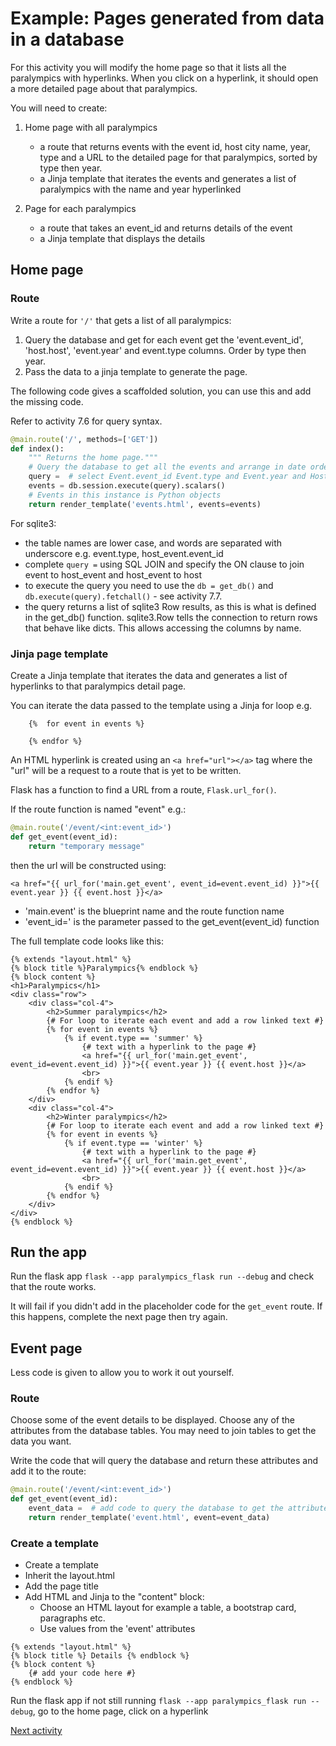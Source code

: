 # Example: Pages generated from data in a database

For this activity you will modify the home page so that it lists all the paralympics with hyperlinks. When you click on
a hyperlink, it should open a more detailed page about that paralympics.

You will need to create:

1. Home page with all paralympics

    - a route that returns events with the event id, host city name, year, type and a URL to the detailed page for that
      paralympics, sorted by type then year.
    - a Jinja template that iterates the events and generates a list of paralympics with the name and year hyperlinked

2. Page for each paralympics

    - a route that takes an event_id and returns details of the event
    - a Jinja template that displays the details

## Home page

### Route

Write a route for `'/'` that gets a list of all paralympics:

1. Query the database and get for each event get the 'event.event_id', 'host.host', 'event.year' and event.type columns.
   Order by type then year.
2. Pass the data to a jinja template to generate the page.

The following code gives a scaffolded solution, you can use this and add the missing code.

Refer to activity 7.6 for query syntax.

```python
@main.route('/', methods=['GET'])
def index():
    """ Returns the home page."""
    # Query the database to get all the events and arrange in date order
    query =  # select Event.event_id Event.type and Event.year and Host.host from Event join to HostEvent using relationship Event.host_events join to HostEvent to Host using relationship HostEvent.host
    events = db.session.execute(query).scalars()
    # Events in this instance is Python objects
    return render_template('events.html', events=events)
```

For sqlite3:

- the table names are lower case, and words are separated with underscore e.g. event.type, host_event.event_id
- complete `query =` using SQL JOIN and specify the ON clause to join event to host_event and host_event to host
- to execute the query you need to use the `db = get_db()` and `db.execute(query).fetchall()` - see activity 7.7.
- the query returns a list of sqlite3 Row results, as this is what is defined in the get_db() function. sqlite3.Row
  tells the connection to return rows that behave like dicts. This allows accessing the columns by name.

### Jinja page template

Create a Jinja template that iterates the data and generates a list of hyperlinks to that paralympics detail page.

You can iterate the data passed to the template using a Jinja for loop e.g.

```jinja
    {%  for event in events %}
        
    {% endfor %}
```

An HTML hyperlink is created using an `<a href="url"></a>` tag where the "url" will be a request to a route that is yet
to be written.

Flask has a function to find a URL from a route, `Flask.url_for()`.

If the route function is named "event" e.g.:

```python
@main.route('/event/<int:event_id>')
def get_event(event_id):
    return "temporary message"
```

then the url will be constructed using:

`<a href="{{ url_for('main.get_event', event_id=event.event_id) }}">{{ event.year }} {{ event.host }}</a>`

- 'main.event' is the blueprint name and the route function name
- 'event_id=' is the parameter passed to the get_event(event_id) function

The full template code looks like this:

```jinja
{% extends "layout.html" %}
{% block title %}Paralympics{% endblock %}
{% block content %}
<h1>Paralympics</h1>
<div class="row">
    <div class="col-4">
        <h2>Summer paralympics</h2>
        {# For loop to iterate each event and add a row linked text #}
        {% for event in events %}
            {% if event.type == 'summer' %}
                {# text with a hyperlink to the page #}
                <a href="{{ url_for('main.get_event', event_id=event.event_id) }}">{{ event.year }} {{ event.host }}</a>
                <br>
            {% endif %}
        {% endfor %}
    </div>
    <div class="col-4">
        <h2>Winter paralympics</h2>
        {# For loop to iterate each event and add a row linked text #}
        {% for event in events %}
            {% if event.type == 'winter' %}
                {# text with a hyperlink to the page #}
                <a href="{{ url_for('main.get_event', event_id=event.event_id) }}">{{ event.year }} {{ event.host }}</a>
                <br>
            {% endif %}
        {% endfor %}
    </div>
</div>
{% endblock %}
```

## Run the app

Run the flask app  `flask --app paralympics_flask run --debug` and check that the route works.

It will fail if you didn't add in the placeholder code for the `get_event` route. If this happens, complete the next
page then try again.

## Event page
Less code is given to allow you to work it out yourself.

### Route

Choose some of the event details to be displayed. Choose any of the attributes from the database tables. You may need to
join tables to get the data you want.

Write the code that will query the database and return these attributes and add it to the route:

```python
@main.route('/event/<int:event_id>')
def get_event(event_id):
    event_data =  # add code to query the database to get the attributes you want for the event
    return render_template('event.html', event=event_data)
```

### Create a template

- Create a template
- Inherit the layout.html
- Add the page title
- Add HTML and Jinja to the "content" block:
    - Choose an HTML layout for example a table, a bootstrap card, paragraphs etc.
    - Use values from the 'event' attributes

```jinja
{% extends "layout.html" %}
{% block title %} Details {% endblock %}
{% block content %}
    {# add your code here #}
{% endblock %}
```

Run the flask app if not still running  `flask --app paralympics_flask run --debug`, go to the home page, click on a
hyperlink

[Next activity](8-3-page-api.md)